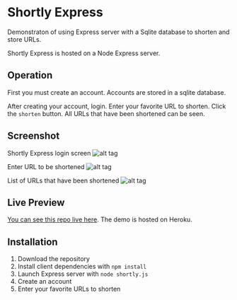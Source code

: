 # Shortly Express

Demonstraton of using Express server with a Sqlite database to shorten and store URLs.

Shortly Express is hosted on a Node Express server.

## Operation
First you must create an account. Accounts are stored in a sqlite database.

After creating your account, login. Enter your favorite URL to shorten. Click
the `shorten` button. All URLs that have been shortened can be seen.

## Screenshot
Shortly Express login screen
![alt tag](http://jenniferbland.com/Shortly-Express/screenshot-login.png)

Enter URL to be shortened
![alt tag](http://jenniferbland.com/Shortly-Express/screenshot-shorten-url.png)

List of URLs that have been shortened
![alt tag](http://jenniferbland.com/Shortly-Express/screenshot-urls-shortened.png)

## Live Preview
[You can see this repo live here](http://jb-shortly.herokuapp.com/).  The demo is hosted on Heroku.

## Installation
1. Download the repository
2. Install client dependencies with `npm install`
4. Launch Express server with `node shortly.js`
5. Create an account
6. Enter your favorite URLs to shorten
